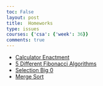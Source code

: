 ```yaml
---
toc: False
layout: post
title:  Homeworks
type: issues
courses: {'csa': {'week': 36}}
comments: true
---
```


- [Calculator Enactment]({{site.baseurl}}/2025/03/24/Calculator-Enactment_IPYNB_2_.html)
- [5 Different Fibonacci Algorithms]({{site.baseurl}}2025/03/14/4-Different-Fibonacciis_IPYNB_2_.html)
- [Selection Big 0]({{site.baseurl}}2025/03/24/Selection-Big-O_IPYNB_2_.html)
- [Merge Sort]({{site.baseurl}}2025/03/25/Merge-Sort_IPYNB_2_.html)